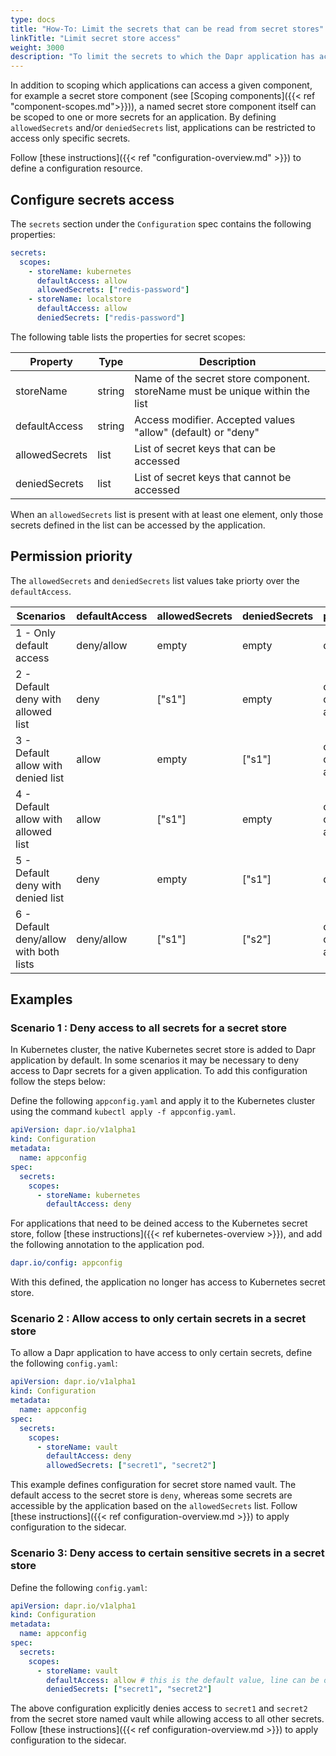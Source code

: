 ```yaml
---
type: docs
title: "How-To: Limit the secrets that can be read from secret stores"
linkTitle: "Limit secret store access"
weight: 3000
description: "To limit the secrets to which the Dapr application has access, users can define secret scopes by augmenting existing configuration resource with restrictive permissions."
---
```


In addition to scoping which applications can access a given component, for example a secret store component (see [Scoping components]({{< ref "component-scopes.md">}})), a named secret store component itself can be scoped to one or more secrets for an application. By defining `allowedSecrets` and/or `deniedSecrets` list, applications can be restricted to access only specific secrets.

Follow [these instructions]({{< ref "configuration-overview.md" >}}) to define a configuration resource.

## Configure secrets access

The `secrets` section under the `Configuration` spec contains the following properties:

```yml
secrets:
  scopes:
    - storeName: kubernetes
      defaultAccess: allow
      allowedSecrets: ["redis-password"]
    - storeName: localstore
      defaultAccess: allow
      deniedSecrets: ["redis-password"]
```

The following table lists the properties for secret scopes:

| Property       | Type   | Description |
|----------------|--------|-------------|
| storeName      | string | Name of the secret store component. storeName must be unique within the list
| defaultAccess  | string | Access modifier. Accepted values "allow" (default) or "deny"
| allowedSecrets | list   | List of secret keys that can be accessed
| deniedSecrets  | list   | List of secret keys that cannot be accessed

When an `allowedSecrets` list is present with at least one element, only those secrets defined in the list can be accessed by the application.

## Permission priority

The `allowedSecrets` and `deniedSecrets` list values take priorty over the `defaultAccess`.

| Scenarios | defaultAccess | allowedSecrets | deniedSecrets | permission
|----- | ------- | -----------| ----------| ------------
| 1 - Only default access  | deny/allow | empty | empty | deny/allow
| 2 - Default deny with allowed list | deny | ["s1"] | empty | only "s1" can be accessed
| 3 - Default allow with denied list | allow | empty | ["s1"] | only "s1" cannot be accessed
| 4 - Default allow with allowed list  | allow | ["s1"] | empty | only "s1" can be accessed
| 5 - Default deny with denied list  | deny | empty | ["s1"] | deny
| 6 - Default deny/allow with both lists  | deny/allow | ["s1"] | ["s2"] | only "s1" can be accessed

## Examples

### Scenario 1 : Deny access to all secrets for a secret store

In Kubernetes cluster, the native Kubernetes secret store is added to Dapr application by default. In some scenarios it may be necessary to deny access to Dapr secrets for a given application. To add this configuration follow the steps below:

Define the following `appconfig.yaml` and apply it to the Kubernetes cluster using the command `kubectl apply -f appconfig.yaml`.

```yaml
apiVersion: dapr.io/v1alpha1
kind: Configuration
metadata:
  name: appconfig
spec:
  secrets:
    scopes:
      - storeName: kubernetes
        defaultAccess: deny
```

For applications that need to be deined access to the Kubernetes secret store, follow [these instructions]({{< ref kubernetes-overview >}}), and add the following annotation to the application pod.

```yaml
dapr.io/config: appconfig
```

With this defined, the application no longer has access to Kubernetes secret store.

### Scenario 2 : Allow access to only certain secrets in a secret store

To allow a Dapr application to have access to only certain secrets, define the following `config.yaml`:

```yaml
apiVersion: dapr.io/v1alpha1
kind: Configuration
metadata:
  name: appconfig
spec:
  secrets:
    scopes:
      - storeName: vault
        defaultAccess: deny
        allowedSecrets: ["secret1", "secret2"]
```

This example defines configuration for secret store named vault. The default access to the secret store is `deny`, whereas some secrets are accessible by the application based on the `allowedSecrets` list. Follow [these instructions]({{< ref configuration-overview.md >}}) to apply configuration to the sidecar.

### Scenario 3: Deny access to certain sensitive secrets in a secret store

Define the following `config.yaml`:

```yaml
apiVersion: dapr.io/v1alpha1
kind: Configuration
metadata:
  name: appconfig
spec:
  secrets:
    scopes:
      - storeName: vault
        defaultAccess: allow # this is the default value, line can be omitted
        deniedSecrets: ["secret1", "secret2"]
```

The above configuration explicitly denies access to `secret1` and `secret2` from the secret store named vault while allowing access to all other secrets. Follow [these instructions]({{< ref configuration-overview.md >}}) to apply configuration to the sidecar.
